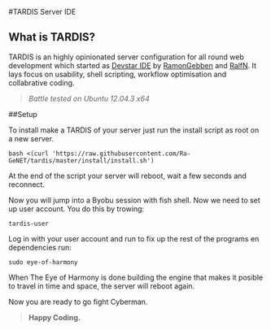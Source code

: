  
#TARDIS Server IDE

## What is TARDIS?
TARDIS is an highly opinionated server configuration for all round web development which started as [Devstar IDE](https://github.com/RamonGebben/devstar) by [RamonGebben](https://github.com/RamonGebben) and [RalfN](https://github.com/RalfN). It lays focus on usability, shell scripting, workflow optimisation and collabrative coding.

> *Battle tested on Ubuntu 12.04.3 x64*

##Setup

To install make a TARDIS of your server just run the install script as root on a new server.

`bash <(curl 'https://raw.githubusercontent.com/Ra-GeNET/tardis/master/install/install.sh')`

At the end of the script your server will reboot, wait a few seconds and reconnect.

Now you will jump into a Byobu session with fish shell.
Now we need to set up user account. You do this by trowing: 

`tardis-user`

Log in with your user account and run to fix up the rest of the programs en dependencies run: 

`sudo eye-of-harmony`

When The Eye of Harmony is done building the engine that makes it posible to travel in time and space, the server will reboot again.

Now you are ready to go fight Cyberman.

> **Happy Coding.**






